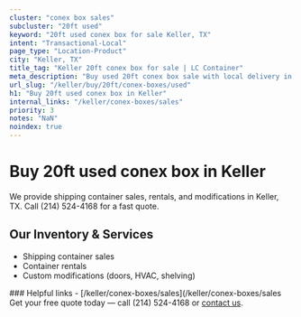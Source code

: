 ```yaml
---
cluster: "conex box sales"
subcluster: "20ft used"
keyword: "20ft used conex box for sale Keller, TX"
intent: "Transactional-Local"
page_type: "Location-Product"
city: "Keller, TX"
title_tag: "Keller 20ft conex box for sale | LC Container"
meta_description: "Buy used 20ft conex box sale with local delivery in Keller, TX. LC Container — local Since 2003. Request a fast quote today."
url_slug: "/keller/buy/20ft/conex-boxes/used"
h1: "Buy 20ft used conex box in Keller"
internal_links: "/keller/conex-boxes/sales"
priority: 3
notes: "NaN"
noindex: true
---
```


# Buy 20ft used conex box in Keller

We provide shipping container sales, rentals, and modifications in Keller, TX. Call (214) 524-4168 for a fast quote.

## Our Inventory & Services
- Shipping container sales
- Container rentals
- Custom modifications (doors, HVAC, shelving)

<div data-section="internal-links">
### Helpful links
- [/keller/conex-boxes/sales](/keller/conex-boxes/sales
</div>

<div data-section="cta">
Get your free quote today — call (214) 524-4168 or <a href="/contact">contact us</a>.
</div>

<script type="application/ld+json">{"@context":"https://schema.org","@type":"FAQPage","mainEntity":[{"@type":"Question","name":"How much does delivery cost in Keller, TX?","acceptedAnswer":{"@type":"Answer","text":"Delivery costs vary by distance and container size. Most deliveries in Keller, TX range from $150-$300. Call (214) 524-4168 for an exact quote based on your specific location."}},{"@type":"Question","name":"Do you offer financing or payment plans?","acceptedAnswer":{"@type":"Answer","text":"We accept major credit cards, checks, and can discuss commercial terms for bulk purchases. Call (214) 524-4168 to discuss options."}},{"@type":"Question","name":"Can you customize containers in Keller, TX?","acceptedAnswer":{"@type":"Answer","text":"Yes — we perform modifications like doors, HVAC, insulation, and shelving. Request a custom quote at (214) 524-4168 or via our contact form."}}]}</script>
